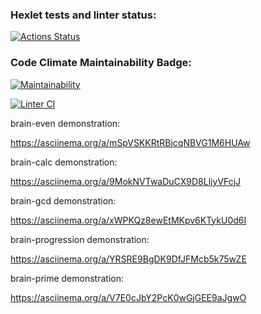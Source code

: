 ### Hexlet tests and linter status:
[![Actions Status](https://github.com/vancomm/backend-project-lvl1/workflows/hexlet-check/badge.svg)](https://github.com/vancomm/backend-project-lvl1/actions)

### Code Climate Maintainability Badge:
[![Maintainability](https://api.codeclimate.com/v1/badges/a99a88d28ad37a79dbf6/maintainability)](https://codeclimate.com/github/codeclimate/codeclimate/maintainability)

[![Linter CI](https://github.com/vancomm/backend-project-lvl1/actions/workflows/linter.yml/badge.svg)](https://github.com/vancomm/backend-project-lvl1/actions/workflows/linter.yml)


brain-even demonstration:

https://asciinema.org/a/mSpVSKKRtRBjcqNBVG1M6HUAw


brain-calc demonstration:

https://asciinema.org/a/9MokNVTwaDuCX9D8LljyVFcjJ


brain-gcd demonstration:

https://asciinema.org/a/xWPKQz8ewEtMKpv6KTykU0d6I


brain-progression demonstration:

https://asciinema.org/a/YRSRE9BgDK9DfJFMcb5k75wZE


brain-prime demonstration:

https://asciinema.org/a/V7E0cJbY2PcK0wGjGEE9aJgwO
